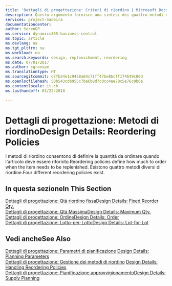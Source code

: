 ```yaml
---
title: 'Dettagli di progettazione: Criteri di riordino | Microsoft Docs'
description: Questo argomento fornisce una sintesi dei quattro metodi di riordino disponibili per il rifornimento.
services: project-madeira
documentationcenter: 
author: SorenGP
ms.service: dynamics365-business-central
ms.topic: article
ms.devlang: na
ms.tgt_pltfrm: na
ms.workload: na
ms.search.keywords: design, replenishment, reordering
ms.date: 07/01/2017
ms.author: sgroespe
ms.translationtype: HT
ms.sourcegitcommit: d7fb34e1c9428a64c71ff47be8bcff174649c00d
ms.openlocfilehash: 50b543cdb055c7ba6b8d7c0cc4ae78c5e76c0b6a
ms.contentlocale: it-ch
ms.lasthandoff: 03/22/2018

---
```

# <a name="design-details-reordering-policies"></a><span data-ttu-id="eb700-103">Dettagli di progettazione: Metodi di riordino</span><span class="sxs-lookup"><span data-stu-id="eb700-103">Design Details: Reordering Policies</span></span>
<span data-ttu-id="eb700-104">I metodi di riordino consentono di definire la quantità da ordinare quando l'articolo deve essere rifornito.</span><span class="sxs-lookup"><span data-stu-id="eb700-104">Reordering policies define how much to order when the item needs to be replenished.</span></span> <span data-ttu-id="eb700-105">Esistono quattro metodi diversi di riordine.</span><span class="sxs-lookup"><span data-stu-id="eb700-105">Four different reordering policies exist.</span></span>  

## <a name="in-this-section"></a><span data-ttu-id="eb700-106">In questa sezione</span><span class="sxs-lookup"><span data-stu-id="eb700-106">In This Section</span></span>  
[<span data-ttu-id="eb700-107">Dettagli di progettazione: Qtà riordino fissa</span><span class="sxs-lookup"><span data-stu-id="eb700-107">Design Details: Fixed Reorder Qty.</span></span>](design-details-fixed-reorder-qty.md)  
[<span data-ttu-id="eb700-108">Dettagli di progettazione: Qtà Massima</span><span class="sxs-lookup"><span data-stu-id="eb700-108">Design Details: Maximum Qty.</span></span>](design-details-maximum-qty.md)  
[<span data-ttu-id="eb700-109">Dettagli di progettazione: Ordine</span><span class="sxs-lookup"><span data-stu-id="eb700-109">Design Details: Order</span></span>](design-details-order.md)  
[<span data-ttu-id="eb700-110">Dettagli di progettazione: Lotto-per-Lotto</span><span class="sxs-lookup"><span data-stu-id="eb700-110">Design Details: Lot-for-Lot</span></span>](design-details-lot-for-lot.md)  

## <a name="see-also"></a><span data-ttu-id="eb700-111">Vedi anche</span><span class="sxs-lookup"><span data-stu-id="eb700-111">See Also</span></span>  
<span data-ttu-id="eb700-112">[Dettagli di progettazione: Parametri di pianificazione](design-details-planning-parameters.md) </span><span class="sxs-lookup"><span data-stu-id="eb700-112">[Design Details: Planning Parameters](design-details-planning-parameters.md) </span></span>  
<span data-ttu-id="eb700-113">[Dettagli di progettazione: Gestione dei metodi di riordino](design-details-handling-reordering-policies.md) </span><span class="sxs-lookup"><span data-stu-id="eb700-113">[Design Details: Handling Reordering Policies](design-details-handling-reordering-policies.md) </span></span>  
[<span data-ttu-id="eb700-114">Dettagli di progettazione: Pianificazione approvvigionamento</span><span class="sxs-lookup"><span data-stu-id="eb700-114">Design Details: Supply Planning</span></span>](design-details-supply-planning.md)

